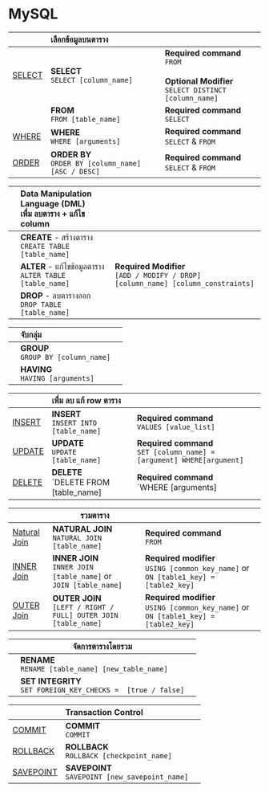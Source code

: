 # MySQL

||**เลือกข้อมูลบนตาราง**||
|:-|:-|:-|
|[SELECT](/MySQL/SELECT.md)| **SELECT**<br>`SELECT [column_name]`<br>|**Required command**<br>`FROM`<br><br>**Optional Modifier**<br>`SELECT DISTINCT [column_name]`|
|| **FROM**<br>`FROM [table_name]`|**Required command**<br>`SELECT`|
|[WHERE](/MySQL/WHERE.md)| **WHERE**<br>`WHERE [arguments]`| **Required command**<br>`SELECT` & `FROM`|
|[ORDER](/MySQL/ORDER.md)| **ORDER BY**<br>`ORDER BY [column_name] [ASC / DESC]`| **Required command**<br>`SELECT` & `FROM`|

||Data Manipulation Language (DML)<br>**เพื่ม ลบตาราง + แก้ไข column**||
|-|:-|:-|
|| **CREATE** - สร้างตาราง<br>`CREATE TABLE [table_name]`||
|| **ALTER** - แก้ไขข้อมูลตาราง<br>`ALTER TABLE [table_name]`|**Required Modifier**<br>`[ADD / MODIFY / DROP] [column_name] [column_constraints]`|
|| **DROP** - ลบตารางออก<br>`DROP TABLE [table_name]`|

||จับกลุ่ม||
|-|:-|:-|
||**GROUP**<br>`GROUP BY [column_name]`||
||**HAVING**<br>`HAVING [arguments]`||

|| **เพื่ม ลบ แก้ row ตาราง**||
|-|:-|:-|
|[INSERT](/MySQL/DML/INSERT.md)|**INSERT**<br>`INSERT INTO [table_name]`|**Required command**<br>`VALUES [value_list]`||
|[UPDATE](/MySQL/DML/UPDATE.md)|**UPDATE**<br>`UPDATE [table_name]`|**Required command**<br>`SET [column_name] = [argument] WHERE[argument]`|
|[DELETE](/MySQL/DML/DELETE.md)|**DELETE**<br>`DELETE FROM [table_name]|**Required command**<br>`WHERE [arguments]|

||**รวมตาราง**||
|-|-|-|
|[Natural Join](/MySQL/Join/Inner/Natural-JOIN.md)| **NATURAL JOIN**<br>`NATURAL JOIN [table_name]`| **Required command**<br>`FROM`|
|[INNER Join](/MySQL/Join/Inner/)| **INNER JOIN**<br>`INNER JOIN [table_name]` or <br>`JOIN [table_name]`|**Required modifier**<br>`USING [common_key_name]` or `ON [table1_key] = [table2_key]`|
|[OUTER Join](/MySQL/JOIN/Outer)| **OUTER JOIN**<br>`[LEFT / RIGHT / FULL] OUTER JOIN [table_name]`|**Required modifier**<br>`USING [common_key_name]` or <br>`ON [table1_key] = [table2_key]`|

||จัดการตารางโดยรวม||
|-|-|-|
||**RENAME**<br>`RENAME [table_name] [new_table_name]`||
||**SET INTEGRITY**<br>`SET FOREIGN_KEY_CHECKS =  [true / false]`||

||Transaction Control||
|-|:-|:-|
|[COMMIT](/MySQL/Transaction/COMMIT.md)|**COMMIT**<br>`COMMIT`||
|[ROLLBACK](/MySQL/Transaction/ROLLBACK.md)|**ROLLBACK**<br>`ROLLBACK [checkpoint_name]`||
|[SAVEPOINT](/MySQL/Transaction/SAVEPOINT.md)|**SAVEPOINT**<br>`SAVEPOINT [new_savepoint_name]`||
